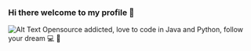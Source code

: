 ### Hi there welcome to my profile 👋

![Alt Text](https://tenor.com/SeAp.gif)
Opensource addicted, love to code in Java and Python, follow your dream 💻 🌈

<!--
**jacopoesposito/jacopoesposito** is a ✨ _special_ ✨ repository because its `README.md` (this file) appears on your GitHub profile.

Here are some ideas to get you started:

- 🔭 I’m currently working on ...
- 🌱 I’m currently learning ...
- 👯 I’m looking to collaborate on ...
- 🤔 I’m looking for help with ...
- 💬 Ask me about ...
- 📫 How to reach me: ...
- 😄 Pronouns: ...
- ⚡ Fun fact: ...
-->
